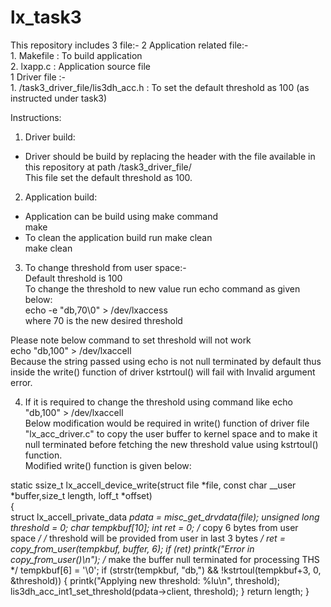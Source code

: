 # lx_task3

This repository includes 3 file:-
2 Application related file:-  
    1. Makefile : To build application  
    2. lxapp.c : Application source file  
1 Driver file :-  
    1. /task3_driver_file/lis3dh_acc.h : To set the default threshold as 100 (as instructed under task3)  

Instructions:  
1. Driver build:  
- Driver should be build by replacing the header with the file available in this repository at path  /task3_driver_file/  
This file set the default threshold as 100.  
2. Application build:    
- Application can be build using make command  
make
- To clean the application build run make clean  
make clean

3. To change threshold from user space:-  
Default threshold is 100  
To change the threshold to new value run echo command as given below:  
echo -e "db,70\0" > /dev/lxaccess  
    where 70 is the new desired threshold  
    
Please note below command to set threshold will not work  
echo "db,100" > /dev/lxaccell  
 Because the string passed using echo is not null terminated by default thus inside the write() function of driver kstrtoul() will fail with Invalid argument error.  

4. If it is required to change the threshold using command like     echo "db,100" > /dev/lxaccell  
Below modification would be required in write() function of driver file "lx_acc_driver.c" to copy the user buffer to kernel space and to make it null terminated before fetching the new threshold value using kstrtoul() function.  
Modified write() function is given below:  


static ssize_t lx_accell_device_write(struct file *file, const char __user *buffer,size_t length, loff_t *offset)  
{  
    struct lx_accell_private_data *pdata = misc_get_drvdata(file);
    unsigned long threshold = 0;
    char tempkbuf[10];
    int ret = 0;
    /* copy 6 bytes from user space */
    /* threshold will be provided from user in last 3 bytes */
    ret = copy_from_user(tempkbuf, buffer, 6);
    if (ret)
       printk("Error in copy_from_user()\n");
    /* make the buffer null terminated for processing THS */
    tempkbuf[6] = '\0';
    if (strstr(tempkbuf, "db,") && !kstrtoul(tempkbuf+3, 0, &threshold)) {
        printk("Applying new threshold: %lu\n", threshold);
        lis3dh_acc_int1_set_threshold(pdata->client, threshold);
    }
    return length;
}







